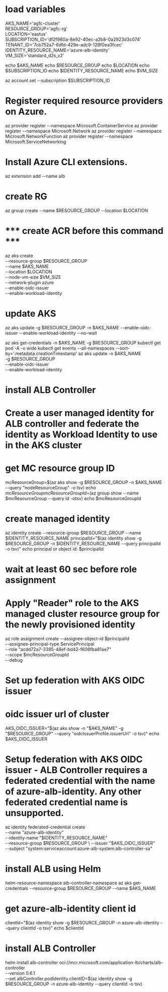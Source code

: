 # load variables
AKS_NAME='agfc-cluster' \
RESOURCE_GROUP='agfc-rg' \
LOCATION='eastus' \
SUBSCRIPTION_ID='df2f960a-8e92-40ec-a2b8-0a2923d3c074' \
TENANT_ID='7cb752a7-6dfd-429e-adc9-129f0ea3fcec' \
IDENTITY_RESOURCE_NAME='azure-alb-identity' \
VM_SIZE='standard_d2s_v2'

echo $AKS_NAME
echo $RESOURCE_GROUP
echo $LOCATION
echo $SUBSCRIPTION_ID
echo $IDENTITY_RESOURCE_NAME
echo $VM_SIZE


az account set --subscription $SUBSCRIPTION_ID

# Register required resource providers on Azure.
az provider register --namespace Microsoft.ContainerService
az provider register --namespace Microsoft.Network
az provider register --namespace Microsoft.NetworkFunction
az provider register --namespace Microsoft.ServiceNetworking

# Install Azure CLI extensions.
az extension add --name alb

# create RG
az group create --name $RESOURCE_GROUP --location $LOCATION

# *** create ACR before this command ***
az aks create \
    --resource-group $RESOURCE_GROUP \
    --name $AKS_NAME \
    --location $LOCATION \
    --node-vm-size $VM_SIZE \
    --network-plugin azure \
    --enable-oidc-issuer \
    --enable-workload-identity

# update AKS
az aks update -g $RESOURCE_GROUP -n $AKS_NAME --enable-oidc-issuer --enable-workload-identity --no-wait


az aks get-credentials -n $AKS_NAME -g $RESOURCE_GROUP
kubectl get pod -A -o wide
kubectl get events --all-namespaces  --sort-by='.metadata.creationTimestamp'
az aks update -n $AKS_NAME \
    -g $RESOURCE_GROUP \
    --enable-oidc-issuer \
    --enable-workload-identity

# install ALB Controller
# Create a user managed identity for ALB controller and federate the identity as Workload Identity to use in the AKS cluster

# get MC resource group ID
mcResourceGroup=$(az aks show -g $RESOURCE_GROUP -n $AKS_NAME --query "nodeResourceGroup" -o tsv)
echo $mcResourceGroup
mcResourceGroupId=$(az group show --name $mcResourceGroup --query id -otsv)
echo $mcResourceGroupId

# create managed identity
az identity create --resource-group $RESOURCE_GROUP --name $IDENTITY_RESOURCE_NAME
principalId="$(az identity show -g $RESOURCE_GROUP -n $IDENTITY_RESOURCE_NAME --query principalId -o tsv)"
echo principal or object id: $principalId

# wait at least 60 sec before role assignment
# Apply "Reader" role to the AKS managed cluster resource group for the newly provisioned identity
az role assignment create --assignee-object-id $principalId \
    --assignee-principal-type ServicePrincipal \
    --role "acdd72a7-3385-48ef-bd42-f606fba81ae7" \
    --scope $mcResourceGroupId \
    --debug


# Set up federation with AKS OIDC issuer
# oidc issuer url of cluster
AKS_OIDC_ISSUER="$(az aks show -n "$AKS_NAME" -g "$RESOURCE_GROUP" --query "oidcIssuerProfile.issuerUrl" -o tsv)" 
echo $AKS_OIDC_ISSUER

# Setup federation with AKS OIDC issuer - ALB Controller requires a federated credential with the name of azure-alb-identity. Any other federated credential name is unsupported.
az identity federated-credential create \
    --name "azure-alb-identity" \
    --identity-name "$IDENTITY_RESOURCE_NAME" \
    --resource-group $RESOURCE_GROUP \
    --issuer "$AKS_OIDC_ISSUER" \
    --subject "system:serviceaccount:azure-alb-system:alb-controller-sa"

# install ALB using Helm
helm-resource-namespace
alb-controller-namespace
az aks get-credentials --resource-group $RESOURCE_GROUP --name $AKS_NAME

# get azure-alb-identity client id
clientId="$(az identity show -g $RESOURCE_GROUP -n azure-alb-identity --query clientId -o tsv)"
echo $clientId
# install ALB Controller
helm install alb-controller oci://mcr.microsoft.com/application-lb/charts/alb-controller \
    --version 0.6.1 \
    --set albController.podIdentity.clientID=$(az identity show -g $RESOURCE_GROUP -n azure-alb-identity --query clientId -o tsv)


